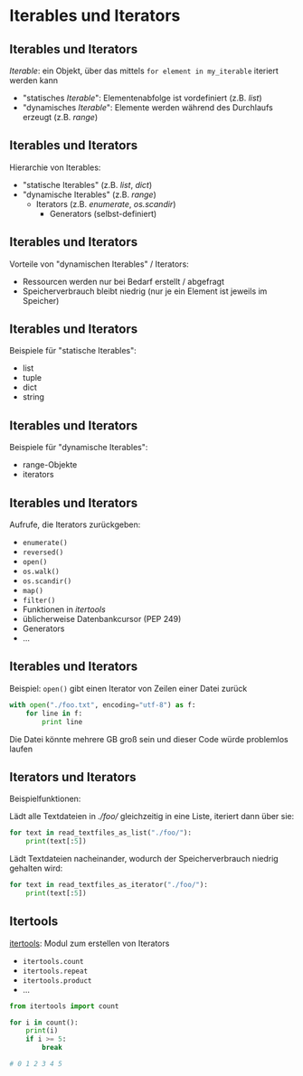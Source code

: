 # Iterables und Iterators

## Iterables und Iterators

_Iterable_: ein Objekt, über das mittels `for element in my_iterable` iteriert werden kann

- "statisches _Iterable_": Elementenabfolge ist vordefiniert (z.B. _list_)
- "dynamisches _Iterable_": Elemente werden während des Durchlaufs erzeugt (z.B. _range_)

## Iterables und Iterators

Hierarchie von Iterables:

- "statische Iterables" (z.B. _list_, _dict_)
- "dynamische Iterables" (z.B. _range_)
  - Iterators (z.B. _enumerate_, _os.scandir_)
    - Generators (selbst-definiert)

## Iterables und Iterators

Vorteile von "dynamischen Iterables" / Iterators:

- Ressourcen werden nur bei Bedarf erstellt / abgefragt
- Speicherverbrauch bleibt niedrig (nur je ein Element ist jeweils im Speicher)

## Iterables und Iterators

Beispiele für "statische Iterables":

- list
- tuple
- dict
- string

## Iterables und Iterators

Beispiele für "dynamische Iterables":

- range-Objekte
- iterators

## Iterables und Iterators

Aufrufe, die Iterators zurückgeben:

- `enumerate()`
- `reversed()`
- `open()`
- `os.walk()`
- `os.scandir()`
- `map()`
- `filter()`
- Funktionen in _itertools_
- üblicherweise Datenbankcursor (PEP 249)
- Generators
- ...

## Iterables und Iterators

Beispiel: `open()` gibt einen Iterator von Zeilen einer Datei zurück

```py
with open("./foo.txt", encoding="utf-8") as f:
    for line in f:
        print line
```

Die Datei könnte mehrere GB groß sein und dieser Code würde problemlos laufen

## Iterators und Iterators

Beispielfunktionen:

Lädt alle Textdateien in _./foo/_ gleichzeitig in eine Liste, iteriert dann über sie:

```py
for text in read_textfiles_as_list("./foo/"):
    print(text[:5])
```

Lädt Textdateien nacheinander, wodurch der Speicherverbrauch niedrig gehalten wird:

```py
for text in read_textfiles_as_iterator("./foo/"):
    print(text[:5])
```

## Itertools

[itertools](https://docs.python.org/3/library/itertools.html): Modul zum erstellen von Iterators

- `itertools.count`
- `itertools.repeat`
- `itertools.product`
- ...

```py
from itertools import count

for i in count():
    print(i)
    if i >= 5:
        break

# 0 1 2 3 4 5
```
